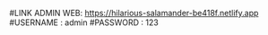 #LINK ADMIN WEB: https://hilarious-salamander-be418f.netlify.app 
#USERNAME : admin 
#PASSWORD : 123